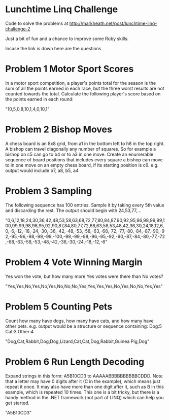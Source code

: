 Lunchtime Linq Challenge
========================

Code to solve the problems at http://markheath.net/post/lunchtime-linq-challenge-2

Just a bit of fun and a chance to improve some Ruby skills.

Incase the link is down here are the questions

Problem 1 Motor Sport Scores
==============================

In a motor sport competition, a player's points total for the season is the sum of all the points earned in each race, but the three worst results are not counted towards the total. Calculate the following player's score based on the points earned in each round:

"10,5,0,8,10,1,4,0,10,1"

Problem 2 Bishop Moves
========================

A chess board is an 8x8 grid, from a1 in the bottom left to h8 in the top right. A bishop can travel diagonally any number of squares. So for example a bishop on c5 can go to b4 or to a3 in one move. Create an enumerable sequence of board positions that includes every square a bishop can move to in one move on an empty chess board, if its starting position is c6. e.g. output would include b7, a8, b5, a4

Problem 3 Sampling
====================

The following sequence has 100 entries. Sample it by taking every 5th value and discarding the rest. The output should begin with 24,53,77,...

"0,6,12,18,24,30,36,42,48,53,58,63,68,72,77,80,84,87,90,92,95,96,98,99,99,100,99,99,98,96,95,92,90,87,84,80,77,72,68,63,58,53,48,42,36,30,24,18,12,6,0,-6,-12,-18,-24,-30,-36,-42,-48,-53,-58,-63,-68,-72,-77,-80,-84,-87,-90,-92,-95,-96,-98,-99,-99,-100,-99,-99,-98,-96,-95,-92,-90,-87,-84,-80,-77,-72,-68,-63,-58,-53,-48,-42,-36,-30,-24,-18,-12,-6"

Problem 4 Vote Winning Margin
===============================

Yes won the vote, but how many more Yes votes were there than No votes?

"Yes,Yes,No,Yes,No,Yes,No,No,No,Yes,Yes,Yes,Yes,No,Yes,No,No,Yes,Yes"

Problem 5 Counting Pets
=========================

Count how many have dogs, how many have cats, and how many have other pets. e.g. output would be a structure or sequence containing: Dog:5 Cat:3 Other:4

"Dog,Cat,Rabbit,Dog,Dog,Lizard,Cat,Cat,Dog,Rabbit,Guinea Pig,Dog"

Problem 6 Run Length Decoding
===============================

Expand strings in this form: A5B10CD3 to AAAAABBBBBBBBBBCDDD. Note that a letter may have 0 digits after it (C in the example), which means just repeat it once. It may also have more than one digit after it, such as B in this example, which is repeated 10 times. This one is a bit tricky, but there is a handy method in the .NET framework (not part of LINQ) which can help you get started.

"A5B10CD3"
